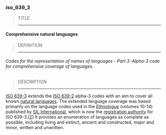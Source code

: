 ### iso_639_3



> TITLE
> 
> ------

#### Comprehensive natural languages



> DEFINITION
> 
> ------

###### Codes for the representation of names of languages - Part 3: Alpha-3 code for comprehensive coverage of languages.



> DESCRIPTION
> 
> ------

[ISO 639-3](https://en.wikipedia.org/wiki/ISO_639-3) extends the [ISO 639-2](https://en.wikipedia.org/wiki/ISO_639-2 "ISO 639-2") alpha-3 codes with an aim to cover all known [natural languages](https://en.wikipedia.org/wiki/Natural_language "Natural language"). The extended language coverage was based primarily on the language codes used in the *[Ethnologue](https://en.wikipedia.org/wiki/Ethnologue "Ethnologue")* (volumes 10-14) published by [SIL International](https://en.wikipedia.org/wiki/SIL_International "SIL International"), which is now the [registration authority](https://en.wikipedia.org/wiki/Registration_authority "Registration authority") for ISO 639-3.[[2]](https://en.wikipedia.org/wiki/ISO_639-3#cite_note-2) It provides an enumeration of languages as complete as possible, including living and extinct, ancient and constructed, major and minor, written and unwritten.